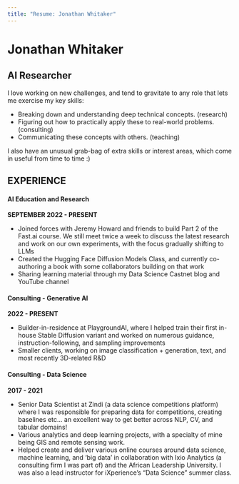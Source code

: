 ```yaml
---
title: "Resume: Jonathan Whitaker"
---
```


# Jonathan Whitaker

## AI Researcher

I love working on new challenges, and tend to gravitate to any role that lets me exercise my key skills:

- Breaking down and understanding deep technical concepts. (research)
- Figuring out how to practically apply these to real-world problems. (consulting)
- Communicating these concepts with others. (teaching)

I also have an unusual grab-bag of extra skills or interest areas, which come in useful from time to time :)

## EXPERIENCE
#### AI Education and Research
**SEPTEMBER 2022 - PRESENT**

- Joined forces with Jeremy Howard and friends to build Part 2 of the Fast.ai course. We still meet twice a week to discuss the latest research and work on our own experiments, with the focus gradually shifting to LLMs
- Created the Hugging Face Diffusion Models Class, and currently co-authoring a book with some collaborators building on that work
- Sharing learning material through my Data Science Castnet blog and YouTube channel

#### Consulting - Generative AI
**2022 - PRESENT**

- Builder-in-residence at PlaygroundAI, where I helped train their first in-house Stable Diffusion variant and worked on numerous guidance, instruction-following, and sampling improvements
- Smaller clients, working on image classification + generation, text, and most recently 3D-related R&D 


#### Consulting - Data Science
**2017 - 2021**

- Senior Data Scientist at Zindi (a data science competitions platform)  where I was responsible for preparing data for competitions, creating baselines etc… an excellent way to get better across NLP, CV, and tabular domains!
- Various analytics and deep learning projects, with a specialty of mine being GIS and remote sensing work. 
- Helped create and deliver various online courses around data science, machine learning, and ‘big data’ in collaboration with Ixio Analytics (a consulting firm I was part of) and the African Leadership University. I was also a lead instructor for iXperience’s “Data Science” summer class. 
